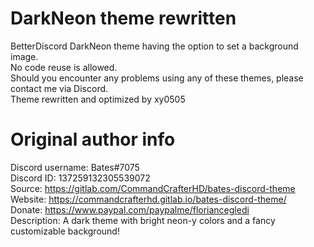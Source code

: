 # DarkNeon theme rewritten
BetterDiscord DarkNeon theme having the option to set a background image.\
No code reuse is allowed.\
Should you encounter any problems using any of these themes, please contact me via Discord.\
Theme rewritten and optimized by xy0505

# Original author info
Discord username: Bates#7075\
Discord ID: 137259132305539072\
Source: https://gitlab.com/CommandCrafterHD/bates-discord-theme \
Website: https://commandcrafterhd.gitlab.io/bates-discord-theme/ \
Donate: https://www.paypal.com/paypalme/floriancegledi \
Description: A dark theme with bright neon-y colors and a fancy customizable background!
